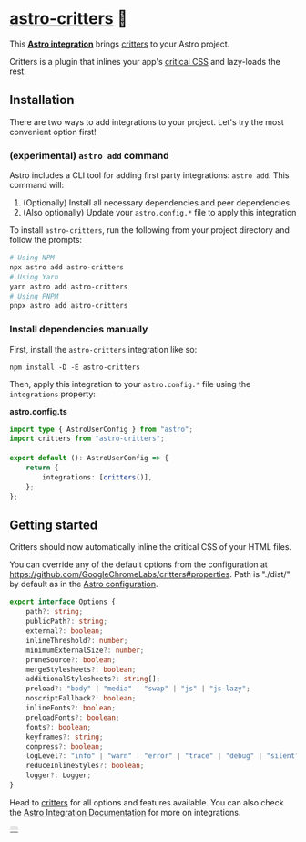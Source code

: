 # [astro-critters] 🦔

This **[Astro integration][astro-integration]** brings [critters][critters] to
your Astro project.

Critters is a plugin that inlines your app's [critical CSS] and lazy-loads the
rest.

## Installation

There are two ways to add integrations to your project. Let's try the most
convenient option first!

### (experimental) `astro add` command

Astro includes a CLI tool for adding first party integrations: `astro add`. This
command will:

1. (Optionally) Install all necessary dependencies and peer dependencies
2. (Also optionally) Update your `astro.config.*` file to apply this integration

To install `astro-critters`, run the following from your project directory and
follow the prompts:

```sh
# Using NPM
npx astro add astro-critters
# Using Yarn
yarn astro add astro-critters
# Using PNPM
pnpx astro add astro-critters
```

### Install dependencies manually

First, install the `astro-critters` integration like so:

```
npm install -D -E astro-critters
```

Then, apply this integration to your `astro.config.*` file using the
`integrations` property:

**astro.config.ts**

```ts
import type { AstroUserConfig } from "astro";
import critters from "astro-critters";

export default (): AstroUserConfig => {
	return {
		integrations: [critters()],
	};
};
```

## Getting started

Critters should now automatically inline the critical CSS of your HTML files.

You can override any of the default options from the configuration at
https://github.com/GoogleChromeLabs/critters#properties. Path is "./dist/" by
default as in the [Astro configuration][astro-configuration-outdir].

```ts
export interface Options {
	path?: string;
	publicPath?: string;
	external?: boolean;
	inlineThreshold?: number;
	minimumExternalSize?: number;
	pruneSource?: boolean;
	mergeStylesheets?: boolean;
	additionalStylesheets?: string[];
	preload?: "body" | "media" | "swap" | "js" | "js-lazy";
	noscriptFallback?: boolean;
	inlineFonts?: boolean;
	preloadFonts?: boolean;
	fonts?: boolean;
	keyframes?: string;
	compress?: boolean;
	logLevel?: "info" | "warn" | "error" | "trace" | "debug" | "silent";
	reduceInlineStyles?: boolean;
	logger?: Logger;
}
```

Head to [critters](https://github.com/GoogleChromeLabs/critters) for all options
and features available. You can also check the [Astro Integration
Documentation][astro-integration] for more on integrations.

[astro-critters]: https://npmjs.org/astro-critters
[critters]: https://github.com/GoogleChromeLabs/critters
[astro-integration]: https://docs.astro.build/en/guides/integrations-guide/
[astro-configuration-outdir]:
	https://docs.astro.build/en/reference/configuration-reference/#outdir
[astro-ui-frameworks]:
	https://docs.astro.build/en/core-concepts/framework-components/#using-framework-components
[critical css]:
	https://www.smashingmagazine.com/2015/08/understanding-critical-css/

[![Built with lightrix/npm](https://raw.githubusercontent.com/lightrix/npm/29746a0f4dd9afe481b0dc5ed0f01b989032d577/.github/img/favicon-16x16.png)](https://github.com/lightrix/npm)
